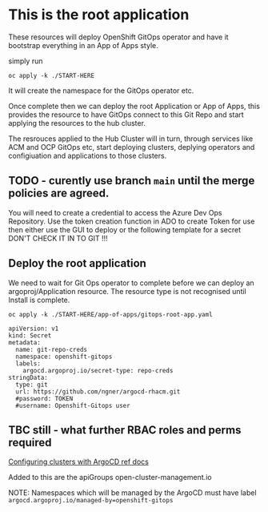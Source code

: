 # This is the root application 

These resources will deploy OpenShift GitOps operator and have it bootstrap everything in an App of Apps style.

simply run
```
oc apply -k ./START-HERE
```

It will create the namespace for the GitOps operator etc.

Once complete then we can deploy the root Application or App of Apps, this provides the resource to have GitOps connect to this Git Repo and start applying the resources to the hub cluster.

The resrouces applied to the Hub Cluster will in turn, through services like ACM and OCP GitOps etc, start deploying clusters, deplying operators and configiuation and applications to those clusters.

## TODO - curently use branch `main` until the merge policies are agreed.

You will need to create a credential to access the Azure Dev Ops Repository.  Use the token creation function in ADO to create Token for use then either use the GUI to deploy or the following template for a secret DON'T CHECK IT IN TO GIT !!!

## Deploy the root application

We need to wait for Git Ops operator to complete before we can deploy an argoproj/Application resource.  The resource type is not recognised until Install is complete. 

```
oc apply -k ./START-HERE/app-of-apps/gitops-root-app.yaml
```

```
apiVersion: v1
kind: Secret
metadata:
  name: git-repo-creds
  namespace: openshift-gitops
  labels:
    argocd.argoproj.io/secret-type: repo-creds
stringData:
  type: git
  url: https://github.com/ngner/argocd-rhacm.git
  #password: TOKEN
  #username: Openshift-Gitops user
```

## TBC still - what further RBAC roles and perms required

[Configuring clusters with ArgoCD ref docs](https://docs.openshift.com/container-platform/4.11/cicd/gitops/configuring-an-openshift-cluster-by-deploying-an-application-with-cluster-configurations.html)

Added to this are the apiGroups open-cluster-management.io

NOTE: Namespaces which will be managed by the ArgoCD must have label `argocd.argoproj.io/managed-by=openshift-gitops`

